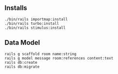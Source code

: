 
## Installs

```shell
./bin/rails importmap:install
./bin/rails turbo:install
./bin/rails stimulus:install
```

## Data Model

```shell
rails g scaffold room name:string
rails g model message room:references content:text
rails db:create
rails db:migrate
```
